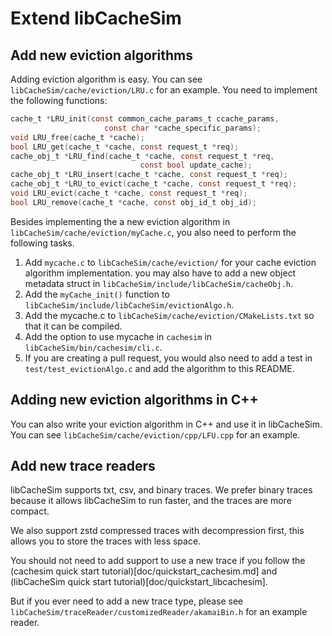 # Extend libCacheSim 


## Add new eviction algorithms 
Adding eviction algorithm is easy. You can see `libCacheSim/cache/eviction/LRU.c` for an example.
You need to implement the following functions: 
```c
cache_t *LRU_init(const common_cache_params_t ccache_params,
                     const char *cache_specific_params);
void LRU_free(cache_t *cache);
bool LRU_get(cache_t *cache, const request_t *req);
cache_obj_t *LRU_find(cache_t *cache, const request_t *req,
                             const bool update_cache);
cache_obj_t *LRU_insert(cache_t *cache, const request_t *req);
cache_obj_t *LRU_to_evict(cache_t *cache, const request_t *req);
void LRU_evict(cache_t *cache, const request_t *req);
bool LRU_remove(cache_t *cache, const obj_id_t obj_id);
```

Besides implementing the a new eviction algorithm in `libCacheSim/cache/eviction/myCache.c`, you also need to perform the following tasks.
1. Add `mycache.c` to `libCacheSim/cache/eviction/` for your cache eviction algorithm implementation. you may also have to add a new object metadata struct in `libCacheSim/include/libCacheSim/cacheObj.h`.
2. Add the `myCache_init()` function to `libCacheSim/include/libCacheSim/evictionAlgo.h`.
3. Add the mycache.c to `libCacheSim/cache/eviction/CMakeLists.txt` so that it can be compiled.
4. Add the option to use mycache in `cachesim` in `libCacheSim/bin/cachesim/cli.c`.
5. If you are creating a pull request, you would also need to add a test in `test/test_evictionAlgo.c` and add the algorithm to this README. 


## Adding new eviction algorithms in C++
You can also write your eviction algorithm in C++ and use it in libCacheSim.
You can see `libCacheSim/cache/eviction/cpp/LFU.cpp` for an example.



## Add new trace readers 
libCacheSim supports txt, csv, and binary traces. We prefer binary traces because it allows libCacheSim to run faster, and the traces are more compact. 

We also support zstd compressed traces with decompression first, this allows you to store the traces with less space.

You should not need to add support to use a new trace if you follow the (cachesim quick start tutorial)[doc/quickstart_cachesim.md] and (libCacheSim quick start tutorial)[doc/quickstart_libcachesim].

But if you ever need to add a new trace type, please see `libCacheSim/traceReader/customizedReader/akamaiBin.h` for an example reader.


